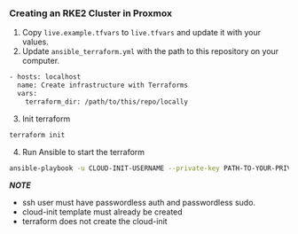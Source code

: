 ### Creating an RKE2 Cluster in Proxmox

1. Copy `live.example.tfvars` to `live.tfvars` and update it with your values.
2. Update `ansible_terraform.yml` with the path to this repository on your computer.
```bash
- hosts: localhost
  name: Create infrastructure with Terraforms
  vars:
    terraform_dir: /path/to/this/repo/locally
``` 

3. Init terraform 
```bash
terraform init
```

4. Run Ansible to start the terraform

```bash
ansible-playbook -u CLOUD-INIT-USERNAME --private-key PATH-TO-YOUR-PRIVATE-KEY ansible_terraform.yml
```

***NOTE***

* ssh user must have passwordless auth and passwordless sudo. 
* cloud-init template must already be created
* terraform does not create the cloud-init